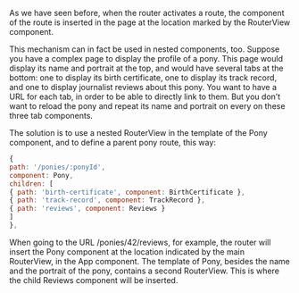 As we have seen before, when the router activates a route, the component of the route is inserted in the page at the location marked by the RouterView component.

This mechanism can in fact be used in nested components, too. Suppose you have a complex page
to display the profile of a pony. This page would display its name and portrait at the top, and would
have several tabs at the bottom: one to display its birth certificate, one to display its track record,
and one to display journalist reviews about this pony. You want to have a URL for each tab, in order
to be able to directly link to them. But you don’t want to reload the pony and repeat its name and
portrait on every on these three tab components.

The solution is to use a nested RouterView in the template of the Pony component, and to define a
parent pony route, this way:

```js
{
path: '/ponies/:ponyId',
component: Pony,
children: [
{ path: 'birth-certificate', component: BirthCertificate },
{ path: 'track-record', component: TrackRecord },
{ path: 'reviews', component: Reviews }
]
},
```

When going to the URL /ponies/42/reviews, for example, the router will insert the Pony component
at the location indicated by the main RouterView, in the App component. The template of Pony,
besides the name and the portrait of the pony, contains a second RouterView. This is where the child
Reviews component will be inserted.

